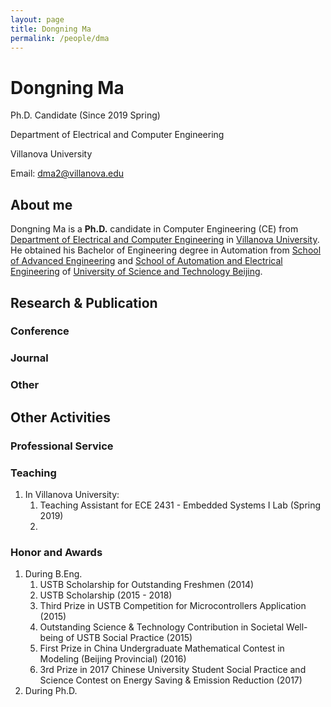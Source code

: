 ```yaml
---
layout: page
title: Dongning Ma
permalink: /people/dma
---
```


# Dongning Ma
Ph.D. Candidate (Since 2019 Spring)

Department of Electrical and Computer Engineering

Villanova University

Email: dma2@villanova.edu 

## About me
Dongning Ma is a **Ph.D.** candidate in Computer Engineering (CE) from [Department of Electrical and Computer Engineering](https://www1.villanova.edu/villanova/engineering/departments/ece.html) in [Villanova University](https://www1.villanova.edu/). He obtained his Bachelor of Engineering degree in Automation from [School of Advanced Engineering](http://ae.ustb.edu.cn/) and [School of Automation and Electrical Engineering](http://saee.ustb.edu.cn/) of [University of Science and Technology Beijing](https://http://ae.ustb.edu.cn/www.ustb.edu.cn).
## Research & Publication
### Conference
### Journal
### Other

## Other Activities
### Professional Service
### Teaching
1. In Villanova University:
	1. Teaching Assistant for ECE 2431 - Embedded Systems I Lab (Spring 2019)
	1. 
### Honor and Awards
1. During B.Eng.
	1. USTB Scholarship for Outstanding Freshmen (2014)
	1. USTB Scholarship (2015 - 2018)
	1. Third Prize in USTB Competition for Microcontrollers Application (2015)
	1. Outstanding Science & Technology Contribution in Societal Well-being of USTB Social Practice (2015)
	1. First Prize in China Undergraduate Mathematical Contest in Modeling (Beijing Provincial) (2016)
	1. 3rd Prize in 2017 Chinese University Student Social Practice and Science Contest on Energy Saving & Emission Reduction (2017)
1. During Ph.D.

